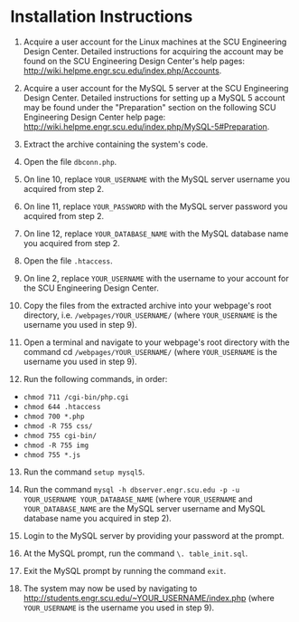 # Installation Instructions  
1. Acquire a user account for the Linux machines at the SCU Engineering Design Center. Detailed instructions for acquiring the account may be found on the SCU Engineering Design Center's help pages: <http://wiki.helpme.engr.scu.edu/index.php/Accounts>.

2. Acquire a user account for the MySQL 5 server at the SCU Engineering Design Center. Detailed instructions for setting up a MySQL 5 account may be found under the "Preparation" section on the following SCU Engineering Design Center help page: <http://wiki.helpme.engr.scu.edu/index.php/MySQL-5#Preparation>.

3. Extract the archive containing the system's code. 

4. Open the file `dbconn.php`.

5. On line 10, replace `YOUR_USERNAME` with the MySQL server username you acquired from step 2.

6. On line 11, replace `YOUR_PASSWORD` with the MySQL server password you acquired from step 2.

7. On line 12, replace `YOUR_DATABASE_NAME` with the MySQL database name you acquired from step 2.

8. Open the file `.htaccess`.

9. On line 2, replace `YOUR_USERNAME` with the username to your account for the SCU Engineering Design Center. 

10. Copy the files from the extracted archive into your webpage's root directory, i.e. `/webpages/YOUR_USERNAME/` (where `YOUR_USERNAME` is the username you used in step 9).

11. Open a terminal and navigate to your webpage's root directory with the command cd `/webpages/YOUR_USERNAME/` (where `YOUR_USERNAME` is the username you used in step 9).

12. Run the following commands, in order: 
- `chmod 711 /cgi-bin/php.cgi`
- `chmod 644 .htaccess`
- `chmod 700 *.php`
- `chmod -R 755 css/`
- `chmod 755 cgi-bin/`
- `chmod -R 755 img`
- `chmod 755 *.js`
13. Run the command `setup mysql5`.

14. Run the command `mysql -h dbserver.engr.scu.edu -p -u YOUR_USERNAME YOUR_DATABASE_NAME` (where `YOUR_USERNAME` and `YOUR_DATABASE_NAME` are the MySQL server username and MySQL database name you acquired in step 2).

15. Login to the MySQL server by providing your password at the prompt. 

16. At the MySQL prompt, run the command `\. table_init.sql`. 

17. Exit the MySQL prompt by running the command `exit`. 

18. The system may now be used by navigating to <http://students.engr.scu.edu/~YOUR_USERNAME/index.php> (where `YOUR_USERNAME` is the username you used in step 9).